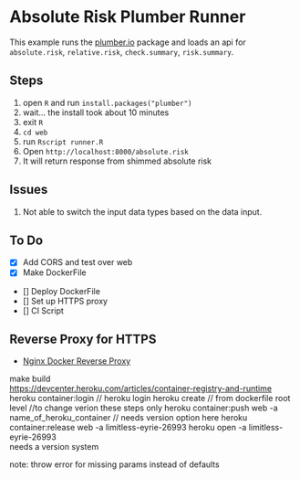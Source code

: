 # Absolute Risk Plumber Runner

This example runs the [plumber.io](https://www.rplumber.io/) package and loads an api for `absolute.risk`, `relative.risk`, `check.summary`, `risk.summary`.

## Steps

1. open `R` and run `install.packages("plumber")`
2. wait... the install took about 10 minutes
3. exit `R`
4. `cd web`
5. run `Rscript runner.R`
6. Open `http://localhost:8000/absolute.risk`
7. It will return response from shimmed absolute risk

## Issues

1. Not able to switch the input data types based on the data input.

## To Do

- [x] Add CORS and test over web
- [X] Make DockerFile
- [] Deploy DockerFile
- [] Set up HTTPS proxy
- [] CI Script

## Reverse Proxy for HTTPS

- [Nginx Docker Reverse Proxy](https://www.freecodecamp.org/news/docker-nginx-letsencrypt-easy-secure-reverse-proxy-40165ba3aee2/)

make build   
https://devcenter.heroku.com/articles/container-registry-and-runtime
heroku container:login // heroku login
heroku create // from dockerfile root level
//to change verion these steps only
heroku container:push web -a name_of_heroku_container // needs version option here
heroku container:release web -a limitless-eyrie-26993 
heroku open -a limitless-eyrie-26993    
needs a version system

note: throw error for missing params instead of defaults
